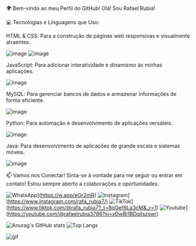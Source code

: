 🌍 Bem-vindo ao meu Perfil do GitHub!
Olá! Sou Rafael Rubiá!


💻 Tecnologias e Linguagens que Uso:


HTML & CSS: Para a construção de páginas web responsivas e visualmente atraentes.

![image](https://github.com/user-attachments/assets/6e3f71d1-6ecf-49f7-9a3f-89e440960f2c) ![image](https://github.com/user-attachments/assets/6eaeed21-f740-473a-a239-f6dac13acf8c)


JavaScript: Para adicionar interatividade e dinamismo às minhas aplicações.

![image](https://github.com/user-attachments/assets/cf25a855-4b51-464d-8038-4cca49f4f64e)


MySQL: Para gerenciar bancos de dados e armazenar informações de forma eficiente.

![image](https://github.com/user-attachments/assets/0716bf4a-d87a-43ad-8b50-561184cfa3ab)

Python: Para automação e desenvolvimento de aplicações versáteis.

![image](https://github.com/user-attachments/assets/16f4fe38-c04d-4ef7-8fe5-c4de7ffa1216)

Java: Para desenvolvimento de aplicações de grande escala e sistemas móveis.

![image](https://github.com/user-attachments/assets/5813f82a-3a3d-4c99-b3d9-d63731ef83eb)


📫 Vamos nos Conectar!
Sinta-se à vontade para me seguir ou entrar em contato! Estou sempre aberto a colaborações e oportunidades.

![WhatsApp](https://img.shields.io/badge/WhatsApp-25D366?style=for-the-badge&logo=whatsapp&logoColor=white)](https://w.app/eGr2mR)
![Instagram](https://img.shields.io/badge/Instagram-E4405F?style=for-the-badge&logo=instagram&logoColor=white)](https://www.instagram.com/rafa_rubia7/)
![TikTok](https://img.shields.io/badge/TikTok-000000?style=for-the-badge&logo=tiktok&logoColor=white)](https://www.tiktok.com/@rafa_rubia7?_t=8qGef6La3cM&_r=1)
![Youtube](https://img.shields.io/badge/YouTube-FF0000?style=for-the-badge&logo=youtube&logoColor=white)](https://youtube.com/@rafaelrubia3786?si=xDwBi1BDqjlszswr)
    
![Anurag's GitHub stats](https://github-readme-stats.vercel.app/api?username=rafarubia7&show_icons=true&theme=radical)
![Top Langs](https://github-readme-stats.vercel.app/api/top-langs/?username=rafarubia7&hide_progress=true)

![gif](https://github.com/user-attachments/assets/c0662eb6-5a7d-415a-b5d2-cde974a6500b)

